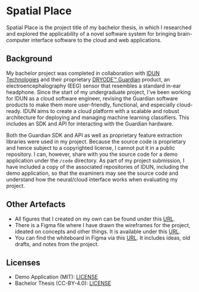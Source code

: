 # Spatial Place

Spatial Place is the project title of my bachelor thesis, in which I researched and explored the applicability of a novel software system for bringing brain-computer interface software to the cloud and web applications.

## Background

My bachelor project was completed in collaboration with [IDUN Technologies](https://iduntechnologies.com) and their proprietary [DRYODE™ Guardian](https://iduntechnologies.com/guardian-dev-kit) product, an electroencephalography (EEG) sensor that resembles a standard in-ear headphone. Since the start of my undergraduate project, I've been working for IDUN as a cloud software engineer, revising the Guardian software products to make them more user-friendly, functional, and especially cloud-ready. IDUN aims to create a cloud platform with a scalable and robust architecture for deploying and managing machine learning classifiers. This includes an SDK and API for interacting with the Guardian hardware.

Both the Guardian SDK and API as well as proprietary feature extraction libraries were used in my project. Because the source code is proprietary and hence subject to a copyrighted license, I cannot put it in a public repository. I can, however, share with you the source code for a demo application under the `/code` directory. As part of my project submission, I have included a copy of the associated repositories of IDUN, including the demo application, so that the examiners may see the source code and understand how the neural/cloud interface works when evaluating my project.

## Other Artefacts

- All figures that I created on my own can be found under this [URL](https://www.figma.com/file/lSKhgYwDk9KIQbGooflm4X/figures?node-id=0%3A1).
- There is a Figma file where I have drawn the wireframes for the project, ideated on concepts and other things. It is available under this [URL](https://www.figma.com/file/ilbGE5j3KZB1TUZwYX7FJm/ideation?node-id=103%3A2).
- You can find the whiteboard in Figma via this [URL](https://www.figma.com/file/bYgmQkS6tlizeVgHK3YWT1/whiteboard?node-id=0%3A1). It includes ideas, old drafts, and notes from the project.

## Licenses

- Demo Application (MIT): [LICENSE](/code/LICENSE)
- Bachelor Thesis (CC-BY-4.0): [LICENSE](/thesis/LICENSE)
